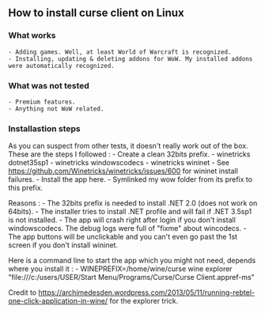 ## How to install curse client on Linux 

### What works
	- Adding games. Well, at least World of Warcraft is recognized.
	- Installing, updating & deleting addons for WoW. My installed addons were automatically recognized.

### What was not tested
	- Premium features.
	- Anything not WoW related.

### Installastion steps
As you can suspect from other tests, it doesn't really work out of the box. These are the steps I followed :
	- Create a clean 32bits prefix.
	- winetricks dotnet35sp1
	- winetricks windowscodecs
	- winetricks wininet
	- See https://github.com/Winetricks/winetricks/issues/600 for wininet install failures.
	- Install the app here.
	- Symlinked my wow folder from its prefix to this prefix.

Reasons :
	- The 32bits prefix is needed to install .NET 2.0 (does not work on 64bits).
	- The installer tries to install .NET profile and will fail if .NET 3.5sp1 is not installed.
	- The app will crash right after login if you don't install windowscodecs. The debug logs were full of "fixme" about wincodecs.
	-	The app buttons will be unclickable and you can't even go past the 1st screen if you don't install wininet.

Here is a command line to start the app which you might not need, depends where you install it :
	- WINEPREFIX=/home/wine/curse wine explorer "file:///c:/users/USER/Start Menu/Programs/Curse/Curse Client.appref-ms"

Credit to https://archimedesden.wordpress.com/2013/05/11/running-rebtel-one-click-application-in-wine/ for the explorer trick.

